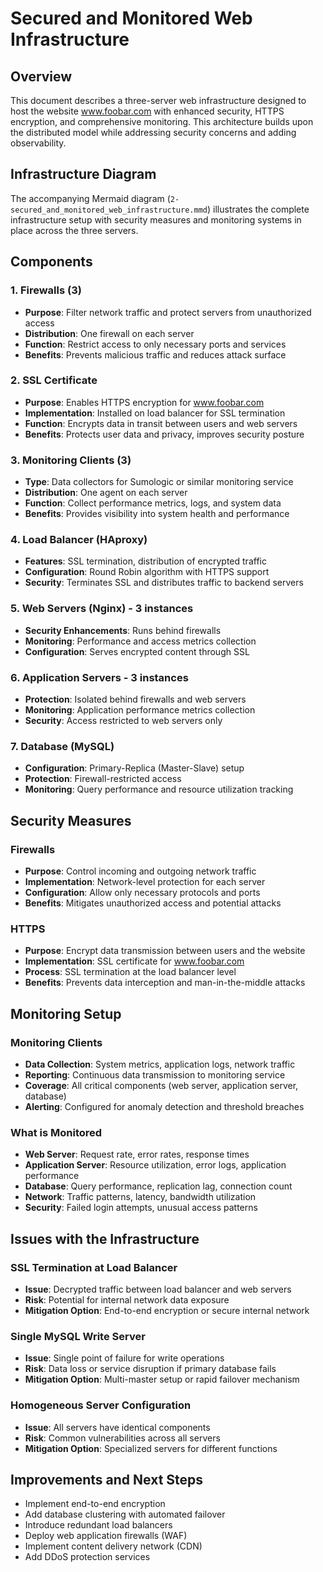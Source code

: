 # Secured and Monitored Web Infrastructure

## Overview
This document describes a three-server web infrastructure designed to host the website www.foobar.com with enhanced security, HTTPS encryption, and comprehensive monitoring. This architecture builds upon the distributed model while addressing security concerns and adding observability.

## Infrastructure Diagram
The accompanying Mermaid diagram (`2-secured_and_monitored_web_infrastructure.mmd`) illustrates the complete infrastructure setup with security measures and monitoring systems in place across the three servers.

## Components

### 1. Firewalls (3)
- **Purpose**: Filter network traffic and protect servers from unauthorized access
- **Distribution**: One firewall on each server
- **Function**: Restrict access to only necessary ports and services
- **Benefits**: Prevents malicious traffic and reduces attack surface

### 2. SSL Certificate
- **Purpose**: Enables HTTPS encryption for www.foobar.com
- **Implementation**: Installed on load balancer for SSL termination
- **Function**: Encrypts data in transit between users and web servers
- **Benefits**: Protects user data and privacy, improves security posture

### 3. Monitoring Clients (3)
- **Type**: Data collectors for Sumologic or similar monitoring service
- **Distribution**: One agent on each server
- **Function**: Collect performance metrics, logs, and system data
- **Benefits**: Provides visibility into system health and performance

### 4. Load Balancer (HAproxy)
- **Features**: SSL termination, distribution of encrypted traffic
- **Configuration**: Round Robin algorithm with HTTPS support
- **Security**: Terminates SSL and distributes traffic to backend servers

### 5. Web Servers (Nginx) - 3 instances
- **Security Enhancements**: Runs behind firewalls
- **Monitoring**: Performance and access metrics collection
- **Configuration**: Serves encrypted content through SSL

### 6. Application Servers - 3 instances
- **Protection**: Isolated behind firewalls and web servers
- **Monitoring**: Application performance metrics collection
- **Security**: Access restricted to web servers only

### 7. Database (MySQL)
- **Configuration**: Primary-Replica (Master-Slave) setup
- **Protection**: Firewall-restricted access
- **Monitoring**: Query performance and resource utilization tracking

## Security Measures

### Firewalls
- **Purpose**: Control incoming and outgoing network traffic
- **Implementation**: Network-level protection for each server
- **Configuration**: Allow only necessary protocols and ports
- **Benefits**: Mitigates unauthorized access and potential attacks

### HTTPS
- **Purpose**: Encrypt data transmission between users and the website
- **Implementation**: SSL certificate for www.foobar.com
- **Process**: SSL termination at the load balancer level
- **Benefits**: Prevents data interception and man-in-the-middle attacks

## Monitoring Setup

### Monitoring Clients
- **Data Collection**: System metrics, application logs, network traffic
- **Reporting**: Continuous data transmission to monitoring service
- **Coverage**: All critical components (web server, application server, database)
- **Alerting**: Configured for anomaly detection and threshold breaches

### What is Monitored
- **Web Server**: Request rate, error rates, response times
- **Application Server**: Resource utilization, error logs, application performance
- **Database**: Query performance, replication lag, connection count
- **Network**: Traffic patterns, latency, bandwidth utilization
- **Security**: Failed login attempts, unusual access patterns

## Issues with the Infrastructure

### SSL Termination at Load Balancer
- **Issue**: Decrypted traffic between load balancer and web servers
- **Risk**: Potential for internal network data exposure
- **Mitigation Option**: End-to-end encryption or secure internal network

### Single MySQL Write Server
- **Issue**: Single point of failure for write operations
- **Risk**: Data loss or service disruption if primary database fails
- **Mitigation Option**: Multi-master setup or rapid failover mechanism

### Homogeneous Server Configuration
- **Issue**: All servers have identical components
- **Risk**: Common vulnerabilities across all servers
- **Mitigation Option**: Specialized servers for different functions

## Improvements and Next Steps
- Implement end-to-end encryption
- Add database clustering with automated failover
- Introduce redundant load balancers
- Deploy web application firewalls (WAF)
- Implement content delivery network (CDN)
- Add DDoS protection services